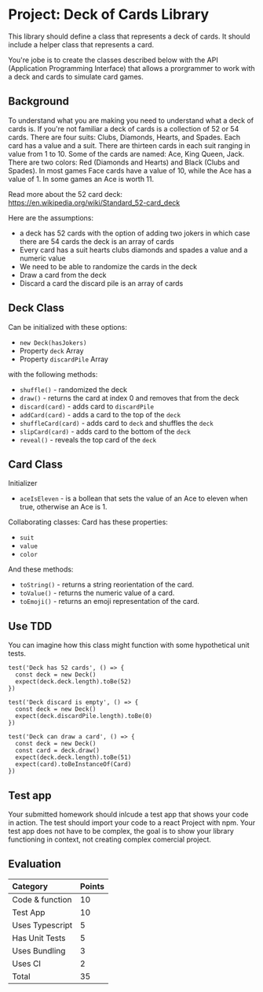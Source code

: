 # Project: Deck of Cards Library
This library should define a class that represents a deck of cards. It should include a helper class that represents a card. 

You're jobe is to create the classes described below with the API (Application Programming Interface) that allows a prorgrammer to work with a deck and cards to simulate card games.

## Background 
To understand what you are making you need to understand what a deck of cards is. If you're not familiar a deck of cards is a collection of 52 or 54 cards. There are four suits: Clubs, Diamonds, Hearts, and Spades. Each card has a value and a suit. There are thirteen cards in each suit ranging in value from 1 to 10. Some of the cards are named: Ace, King Queen, Jack. There are two colors: Red (Diamonds and Hearts) and Black (Clubs and Spades). In most games Face cards have a value of 10, while the Ace has a value of 1. In some games an Ace is worth 11. 

Read more about the 52 card deck: https://en.wikipedia.org/wiki/Standard_52-card_deck

Here are the assumptions:
- a deck has 52 cards with the option of adding two jokers in which case there are 54 cards the deck is an array of cards
- Every card has a suit hearts clubs diamonds and spades a value and a numeric value 
- We need to be able to randomize the cards in the deck
- Draw a card from the deck
- Discard a card the discard pile is an array of cards

## Deck Class
Can be initialized with these options:
- `new Deck(hasJokers)`
- Property `deck` Array
- Property `discardPile` Array

with the following methods:
- `shuffle()` - randomized the deck
- `draw()` - returns the card at index 0 and removes that from the deck
- `discard(card)` - adds card to `discardPile` 
- `addCard(card)` - adds a card to the top of the `deck`
- `shuffleCard(card)` - adds card to `deck` and shuffles the `deck`
- `slipCard(card)` - adds card to the bottom of the `deck`
- `reveal()` - reveals the top card of the `deck`

## Card Class
Initializer
- `aceIsEleven` - is a bollean that sets the value of an Ace to eleven when true, otherwise an Ace is 1. 

Collaborating classes: Card has these properties:
- `suit`
- `value`
- `color`

And these methods:
- `toString()` - returns a string reorientation of the card. 
- `toValue()` - returns the numeric value of a card. 
- `toEmoji()` - returns an emoji representation of the card.

## Use TDD 
You can imagine how this class might function with some hypothetical unit tests. 

```JS
test('Deck has 52 cards', () => {
  const deck = new Deck()
  expect(deck.deck.length).toBe(52)
})

test('Deck discard is empty', () => {
  const deck = new Deck()
  expect(deck.discardPile.length).toBe(0)
})

test('Deck can draw a card', () => {
  const deck = new Deck()
  const card = deck.draw()
  expect(deck.deck.length).toBe(51)
  expect(card).toBeInstanceOf(Card)
})
```

## Test app
Your submitted homework should inlcude a test app that shows your code in action. The test should import your code to a react Project with npm. Your test app does not have to be complex, the goal is to show your library functioning in context, not creating complex comercial project. 

## Evaluation
| Category | Points |
|:---------|:-------|
| Code & function | 10 |
| Test App        | 10 |
| Uses Typescript |  5 |
| Has Unit Tests  |  5 |
| Uses Bundling   |  3 |
| Uses CI         |  2 |
| Total           | 35 |

<!-- | Expectations | Does not meet | Meets | Exceeds |
|:-------------|:--------------|:------|:--------|
| **_Completion_** | < 100% of functions written | All functions written | Includes all stretch functions, comments, and documentation |
| **_Quality_** | Code is sloppy and/or throws errors | Code is well written with no errors | Considers edge cases |
| **_Comprehension_** | Can't explain the code written | Can explain the code | Could write the code again from scratch | -->
